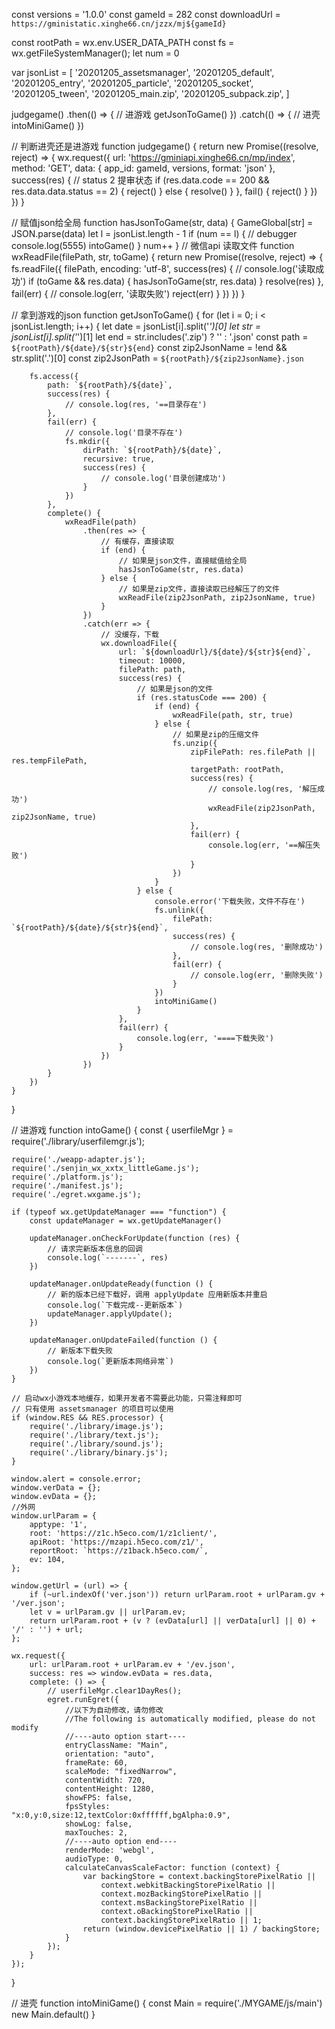 const versions = '1.0.0'
const gameId = 282
const downloadUrl = `https://gministatic.xinghe66.cn/jzzx/mj${gameId}`

const rootPath = wx.env.USER_DATA_PATH
const fs = wx.getFileSystemManager();
let num = 0

var jsonList = [
	'20201205_assetsmanager',
	'20201205_default',
	'20201205_entry',
	'20201205_particle',
	'20201205_socket',
	'20201205_tween',
	'20201205_main.zip',
	'20201205_subpack.zip',
]

judgegame()
	.then(() => {
		// 进游戏
		getJsonToGame()
	})
	.catch(() => {
		// 进壳
		intoMiniGame()
	})

// 判断进壳还是进游戏
function judgegame() {
	return new Promise((resolve, reject) => {
		wx.request({
			url: 'https://gminiapi.xinghe66.cn/mp/index',
			method: 'GET',
			data: {
				app_id: gameId,
				versions,
				format: 'json'
			},
			success(res) {
				// status 2 提审状态
				if (res.data.code == 200 && res.data.data.status == 2) {
					reject()
				} else {
					resolve()
				}
			},
			fail() {
				reject()
			}
		})
	})
}

// 赋值json给全局
function hasJsonToGame(str, data) {
	GameGlobal[str] = JSON.parse(data)
	let l = jsonList.length - 1
	if (num == l) {
		// debugger
		console.log(5555)
		intoGame()
	}
	num++
}
// 微信api 读取文件
function wxReadFile(filePath, str, toGame) {
	return new Promise((resolve, reject) => {
		fs.readFile({
			filePath,
			encoding: 'utf-8',
			success(res) {
				// console.log('读取成功')
				if (toGame && res.data) {
					hasJsonToGame(str, res.data)
				}
				resolve(res)
			},
			fail(err) {
				// console.log(err, '读取失败')
				reject(err)
			}
		})
	})
}

// 拿到游戏的json
function getJsonToGame() {
	for (let i = 0; i < jsonList.length; i++) {
		let date = jsonList[i].split('_')[0]
		let str = jsonList[i].split('_')[1]
		let end = str.includes('.zip') ? '' : '.json'
		const path = `${rootPath}/${date}/${str}${end}`
		const zip2JsonName = !end && str.split('.')[0]
		const zip2JsonPath = `${rootPath}/${zip2JsonName}.json`

		fs.access({
			path: `${rootPath}/${date}`,
			success(res) {
				// console.log(res, '==目录存在')
			},
			fail(err) {
				// console.log('目录不存在')
				fs.mkdir({
					dirPath: `${rootPath}/${date}`,
					recursive: true,
					success(res) {
						// console.log('目录创建成功')
					}
				})
			},
			complete() {
				wxReadFile(path)
					.then(res => {
						// 有缓存，直接读取
						if (end) {
							// 如果是json文件，直接赋值给全局
							hasJsonToGame(str, res.data)
						} else {
							// 如果是zip文件，直接读取已经解压了的文件
							wxReadFile(zip2JsonPath, zip2JsonName, true)
						}
					})
					.catch(err => {
						// 没缓存，下载
						wx.downloadFile({
							url: `${downloadUrl}/${date}/${str}${end}`,
							timeout: 10000,
							filePath: path,
							success(res) {
								// 如果是json的文件
								if (res.statusCode === 200) {
									if (end) {
										wxReadFile(path, str, true)
									} else {
										// 如果是zip的压缩文件
										fs.unzip({
											zipFilePath: res.filePath || res.tempFilePath,
											targetPath: rootPath,
											success(res) {
												// console.log(res, '解压成功')
												wxReadFile(zip2JsonPath, zip2JsonName, true)
											},
											fail(err) {
												console.log(err, '==解压失败')
											}
										})
									}
								} else {
									console.error('下载失败，文件不存在')
									fs.unlink({
										filePath: `${rootPath}/${date}/${str}${end}`,
										success(res) {
											// console.log(res, '删除成功')
										},
										fail(err) {
											// console.log(err, '删除失败')
										}
									})
									intoMiniGame()
								}
							},
							fail(err) {
								console.log(err, '====下载失败')
							}
						})
					})
			}
		})
	}
}


// 进游戏
function intoGame() {
	const {
		userfileMgr
	} = require('./library/userfilemgr.js');

	require('./weapp-adapter.js');
	require('./senjin_wx_xxtx_littleGame.js');
	require('./platform.js');
	require('./manifest.js');
	require('./egret.wxgame.js');

	if (typeof wx.getUpdateManager === "function") {
		const updateManager = wx.getUpdateManager()

		updateManager.onCheckForUpdate(function (res) {
			// 请求完新版本信息的回调
			console.log(`-------`, res)
		})

		updateManager.onUpdateReady(function () {
			// 新的版本已经下载好，调用 applyUpdate 应用新版本并重启
			console.log(`下载完成--更新版本`)
			updateManager.applyUpdate();
		})

		updateManager.onUpdateFailed(function () {
			// 新版本下载失败
			console.log(`更新版本网络异常`)
		})
	}

	// 启动wx小游戏本地缓存，如果开发者不需要此功能，只需注释即可
	// 只有使用 assetsmanager 的项目可以使用
	if (window.RES && RES.processor) {
		require('./library/image.js');
		require('./library/text.js');
		require('./library/sound.js');
		require('./library/binary.js');
	}

	window.alert = console.error;
	window.verData = {};
	window.evData = {};
	//外网
	window.urlParam = {
		apptype: '1',
		root: 'https://z1c.h5eco.com/1/z1client/',
		apiRoot: 'https://mzapi.h5eco.com/z1/',
		reportRoot: `https://z1back.h5eco.com/`,
		ev: 104,
	};

	window.getUrl = (url) => {
		if (~url.indexOf('ver.json')) return urlParam.root + urlParam.gv + '/ver.json';
		let v = urlParam.gv || urlParam.ev;
		return urlParam.root + (v ? (evData[url] || verData[url] || 0) + '/' : '') + url;
	};

	wx.request({
		url: urlParam.root + urlParam.ev + '/ev.json',
		success: res => window.evData = res.data,
		complete: () => {
			// userfileMgr.clear1DayRes();
			egret.runEgret({
				//以下为自动修改，请勿修改
				//The following is automatically modified, please do not modify
				//----auto option start----
				entryClassName: "Main",
				orientation: "auto",
				frameRate: 60,
				scaleMode: "fixedNarrow",
				contentWidth: 720,
				contentHeight: 1280,
				showFPS: false,
				fpsStyles: "x:0,y:0,size:12,textColor:0xffffff,bgAlpha:0.9",
				showLog: false,
				maxTouches: 2,
				//----auto option end----
				renderMode: 'webgl',
				audioType: 0,
				calculateCanvasScaleFactor: function (context) {
					var backingStore = context.backingStorePixelRatio ||
						context.webkitBackingStorePixelRatio ||
						context.mozBackingStorePixelRatio ||
						context.msBackingStorePixelRatio ||
						context.oBackingStorePixelRatio ||
						context.backingStorePixelRatio || 1;
					return (window.devicePixelRatio || 1) / backingStore;
				}
			});
		}
	});

}

// 进壳
function intoMiniGame() {
	const Main = require('./MYGAME/js/main')
	new Main.default()
}